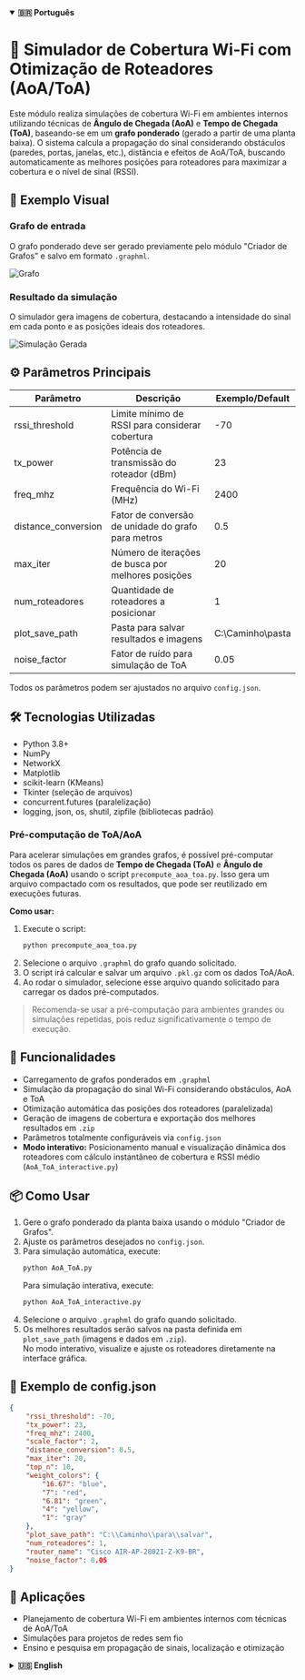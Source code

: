 <details open>
  <summary><strong>🇧🇷 Português</strong></summary>

<h1>📡 Simulador de Cobertura Wi-Fi com Otimização de Roteadores (AoA/ToA)</h1>

Este módulo realiza simulações de cobertura Wi-Fi em ambientes internos utilizando técnicas de **Ângulo de Chegada (AoA)** e **Tempo de Chegada (ToA)**, baseando-se em um **grafo ponderado** (gerado a partir de uma planta baixa). O sistema calcula a propagação do sinal considerando obstáculos (paredes, portas, janelas, etc.), distância e efeitos de AoA/ToA, buscando automaticamente as melhores posições para roteadores para maximizar a cobertura e o nível de sinal (RSSI).

## 📌 Exemplo Visual

### Grafo de entrada

O grafo ponderado deve ser gerado previamente pelo módulo "Criador de Grafos" e salvo em formato `.graphml`.

![Grafo](https://github.com/LazaroJPR/TCC/blob/main/Dados/Grafos/Salas%20Professores.png)

### Resultado da simulação

O simulador gera imagens de cobertura, destacando a intensidade do sinal em cada ponto e as posições ideais dos roteadores.

![Simulação Gerada](https://github.com/LazaroJPR/TCC/blob/main/Dados/Simula%C3%A7%C3%B5es/Salas%20Professores/5%20roteadores/solucao_1/cobertura_1.png)

## ⚙️ Parâmetros Principais

| Parâmetro           | Descrição                                              | Exemplo/Default      |
|---------------------|--------------------------------------------------------|----------------------|
| rssi_threshold      | Limite mínimo de RSSI para considerar cobertura        | -70                  |
| tx_power            | Potência de transmissão do roteador (dBm)              | 23                   |
| freq_mhz            | Frequência do Wi-Fi (MHz)                              | 2400                 |
| distance_conversion | Fator de conversão de unidade do grafo para metros     | 0.5                  |
| max_iter            | Número de iterações de busca por melhores posições     | 20                   |
| num_roteadores      | Quantidade de roteadores a posicionar                  | 1                    |
| plot_save_path      | Pasta para salvar resultados e imagens                 | C:\\Caminho\\pasta   |
| noise_factor        | Fator de ruído para simulação de ToA                   | 0.05                 |

Todos os parâmetros podem ser ajustados no arquivo `config.json`.

## 🛠️ Tecnologias Utilizadas

- Python 3.8+
- NumPy
- NetworkX
- Matplotlib
- scikit-learn (KMeans)
- Tkinter (seleção de arquivos)
- concurrent.futures (paralelização)
- logging, json, os, shutil, zipfile (bibliotecas padrão)

### Pré-computação de ToA/AoA

Para acelerar simulações em grandes grafos, é possível pré-computar todos os pares de dados de **Tempo de Chegada (ToA)** e **Ângulo de Chegada (AoA)** usando o script `precompute_aoa_toa.py`. Isso gera um arquivo compactado com os resultados, que pode ser reutilizado em execuções futuras.

**Como usar:**
1. Execute o script:
   ```bash
   python precompute_aoa_toa.py
   ```
2. Selecione o arquivo `.graphml` do grafo quando solicitado.
3. O script irá calcular e salvar um arquivo `.pkl.gz` com os dados ToA/AoA.
4. Ao rodar o simulador, selecione esse arquivo quando solicitado para carregar os dados pré-computados.

> Recomenda-se usar a pré-computação para ambientes grandes ou simulações repetidas, pois reduz significativamente o tempo de execução.

## 🚀 Funcionalidades

- Carregamento de grafos ponderados em `.graphml`
- Simulação da propagação do sinal Wi-Fi considerando obstáculos, AoA e ToA
- Otimização automática das posições dos roteadores (paralelizada)
- Geração de imagens de cobertura e exportação dos melhores resultados em `.zip`
- Parâmetros totalmente configuráveis via `config.json`
- **Modo interativo:** Posicionamento manual e visualização dinâmica dos roteadores com cálculo instantâneo de cobertura e RSSI médio (`AoA_ToA_interactive.py`)

## 📦 Como Usar

1. Gere o grafo ponderado da planta baixa usando o módulo "Criador de Grafos".
2. Ajuste os parâmetros desejados no `config.json`.
3. Para simulação automática, execute:
   ```bash
   python AoA_ToA.py
   ```
   Para simulação interativa, execute:
   ```bash
   python AoA_ToA_interactive.py
   ```
4. Selecione o arquivo `.graphml` do grafo quando solicitado.
5. Os melhores resultados serão salvos na pasta definida em `plot_save_path` (imagens e dados em `.zip`).  
   No modo interativo, visualize e ajuste os roteadores diretamente na interface gráfica.

## 📝 Exemplo de config.json

```json
{
    "rssi_threshold": -70,
    "tx_power": 23,
    "freq_mhz": 2400,
    "scale_factor": 2,
    "distance_conversion": 0.5,
    "max_iter": 20,
    "top_n": 10,
    "weight_colors": {
        "16.67": "blue",
        "7": "red",
        "6.81": "green",
        "4": "yellow",
        "1": "gray"
    },
    "plot_save_path": "C:\\Caminho\\para\\salvar",
    "num_roteadores": 1,
    "router_name": "Cisco AIR-AP-2802I-Z-K9-BR",
    "noise_factor": 0.05
}
```

## 🎯 Aplicações

- Planejamento de cobertura Wi-Fi em ambientes internos com técnicas de AoA/ToA
- Simulações para projetos de redes sem fio
- Ensino e pesquisa em propagação de sinais, localização e otimização

</details>

<details>
  <summary><strong>🇺🇸 English</strong></summary>

<h1>📡 Wi-Fi Coverage Simulator with Router Optimization (AoA/ToA)</h1>

This module simulates indoor Wi-Fi coverage using **Angle of Arrival (AoA)** and **Time of Arrival (ToA)** techniques, based on a **weighted graph** (generated from a floor plan). The system calculates signal propagation considering obstacles (walls, doors, windows, etc.), distance, and AoA/ToA effects, automatically searching for the best router positions to maximize coverage and signal strength (RSSI).

## 📌 Visual Example

### Input Graph

The weighted graph must be previously generated by the "Graph Creator" module and saved as `.graphml`.

![Graph](https://github.com/LazaroJPR/TCC/blob/main/Dados/Grafos/Salas%20Professores.png)

### Simulation Result

The simulator generates coverage images, highlighting signal intensity at each point and the optimal router positions.

![Generated Simulation](https://github.com/LazaroJPR/TCC/blob/main/Dados/Simula%C3%A7%C3%B5es/Salas%20Professores/5%20roteadores/solucao_1/cobertura_1.png)

## ⚙️ Main Parameters

| Parameter           | Description                                         | Example/Default      |
|---------------------|-----------------------------------------------------|----------------------|
| rssi_threshold      | Minimum RSSI to consider coverage                   | -70                  |
| tx_power            | Router transmit power (dBm)                         | 23                   |
| freq_mhz            | Wi-Fi frequency (MHz)                               | 2400                 |
| distance_conversion | Conversion factor from graph unit to meters         | 0.5                  |
| max_iter            | Number of optimization iterations                   | 20                   |
| num_roteadores      | Number of routers to place                          | 1                    |
| plot_save_path      | Folder to save results and images                   | C:\\Path\\to\\save   |
| noise_factor        | Noise factor for ToA simulation                     | 0.05                 |

All parameters can be adjusted in `config.json`.

## 🛠️ Technologies Used

- Python 3.8+
- NumPy
- NetworkX
- Matplotlib
- scikit-learn (KMeans)
- Tkinter (file selection)
- concurrent.futures (parallelization)
- logging, json, os, shutil, zipfile (standard libraries)

### ToA/AoA Precomputation

To speed up simulations on large graphs, you can precompute all pairs of **Time of Arrival (ToA)** and **Angle of Arrival (AoA)** data using the `precompute_aoa_toa.py` script. This generates a compressed file with the results, which can be reused in future runs.

**How to use:**
1. Run the script:
   ```bash
   python precompute_aoa_toa.py
   ```
2. Select the `.graphml` graph file when prompted.
3. The script will compute and save a `.pkl.gz` file with ToA/AoA data.
4. When running the simulator, select this file when prompted to load precomputed data.

> Precomputation is recommended for large environments or repeated simulations, as it significantly reduces execution time.

## 🚀 Features

- Load weighted graphs in `.graphml`
- Simulate Wi-Fi signal propagation considering obstacles, AoA and ToA
- Automatic router position optimization (parallelized)
- Generate coverage images and export best results in `.zip`
- Fully configurable via `config.json`
- **Interactive mode:** Manually place and move routers with instant coverage and RSSI feedback (`AoA_ToA_interactive.py`)

## 📦 How to Use

1. Generate the weighted graph from the floor plan using the "Graph Creator" module.
2. Adjust desired parameters in `config.json`.
3. For automatic simulation, run:
   ```bash
   python AoA_ToA.py
   ```
   For interactive simulation, run:
   ```bash
   python AoA_ToA_interactive.py
   ```
4. Select the `.graphml` graph file when prompted.
5. The best results will be saved in the folder defined in `plot_save_path` (images and data in `.zip`).  
   In interactive mode, visualize and adjust routers directly in the graphical interface.

## 📝 Example config.json

```json
{
    "rssi_threshold": -70,
    "tx_power": 23,
    "freq_mhz": 2400,
    "scale_factor": 2,
    "distance_conversion": 0.5,
    "max_iter": 20,
    "top_n": 10,
    "weight_colors": {
        "16.67": "blue",
        "7": "red",
        "6.81": "green",
        "4": "yellow",
        "1": "gray"
    },
    "plot_save_path": "C:\\Path\\to\\save",
    "num_roteadores": 1,
    "router_name": "Cisco AIR-AP-2802I-Z-K9-BR",
    "noise_factor": 0.05
}
```

## 🎯 Applications

- Wi-Fi coverage planning for indoor environments using AoA/ToA techniques
- Simulations for wireless network projects
- Teaching and research in signal propagation, localization, and optimization

</details>
